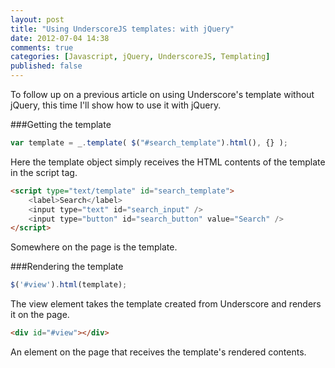 ```yaml
---
layout: post
title: "Using UnderscoreJS templates: with jQuery"
date: 2012-07-04 14:38
comments: true
categories: [Javascript, jQuery, UnderscoreJS, Templating]
published: false
---
```


To follow up on a previous article on using Underscore's template without jQuery, this time I'll show how to use it with jQuery.

###Getting the template

``` js
var template = _.template( $("#search_template").html(), {} );
```

Here the template object simply receives the HTML contents of the template in the script tag.

``` html
<script type="text/template" id="search_template">
    <label>Search</label>
    <input type="text" id="search_input" />
    <input type="button" id="search_button" value="Search" />
</script>
```

Somewhere on the page is the template.

###Rendering the template

``` js
$('#view').html(template);
```

The view element takes the template created from Underscore and renders it on the page.

``` html
<div id="#view"></div>
```

An element on the page that receives the template's rendered contents.